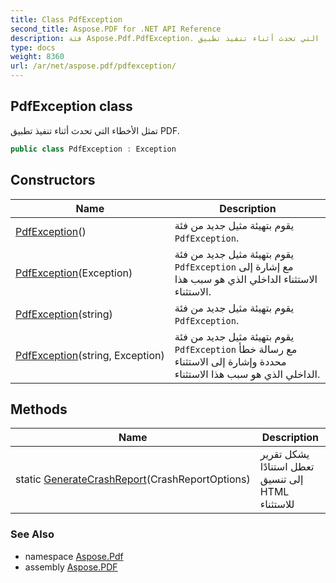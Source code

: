 ```yaml
---
title: Class PdfException
second_title: Aspose.PDF for .NET API Reference
description: فئة Aspose.Pdf.PdfException. تمثل الأخطاء التي تحدث أثناء تنفيذ تطبيق PDF
type: docs
weight: 8360
url: /ar/net/aspose.pdf/pdfexception/
---
```

## PdfException class

تمثل الأخطاء التي تحدث أثناء تنفيذ تطبيق PDF.

```csharp
public class PdfException : Exception
```

## Constructors

| Name | Description |
| --- | --- |
| [PdfException](pdfexception/#constructor)() | يقوم بتهيئة مثيل جديد من فئة `PdfException`. |
| [PdfException](pdfexception/#constructor_1)(Exception) | يقوم بتهيئة مثيل جديد من فئة `PdfException` مع إشارة إلى الاستثناء الداخلي الذي هو سبب هذا الاستثناء. |
| [PdfException](pdfexception/#constructor_2)(string) | يقوم بتهيئة مثيل جديد من فئة `PdfException`. |
| [PdfException](pdfexception/#constructor_3)(string, Exception) | يقوم بتهيئة مثيل جديد من فئة `PdfException` مع رسالة خطأ محددة وإشارة إلى الاستثناء الداخلي الذي هو سبب هذا الاستثناء. |

## Methods

| Name | Description |
| --- | --- |
| static [GenerateCrashReport](../../aspose.pdf/pdfexception/generatecrashreport/)(CrashReportOptions) | يشكل تقرير تعطل استنادًا إلى تنسيق HTML للاستثناء |

### See Also

* namespace [Aspose.Pdf](../../aspose.pdf/)
* assembly [Aspose.PDF](../../)